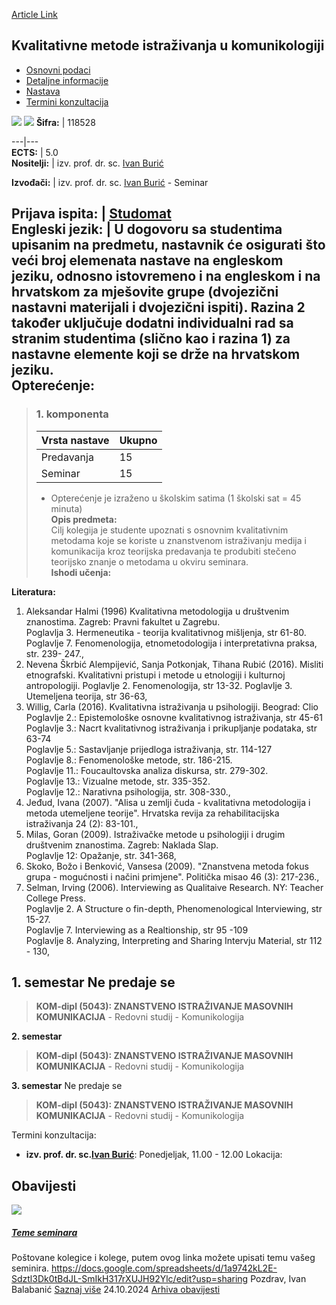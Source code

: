 [Article Link](https://www.fhs.hr/predmet/kmiuk_a)

## Kvalitativne metode istraživanja u komunikologiji
  * [Osnovni podaci](https://www.fhs.hr/predmet/kmiuk_a#v1id-523771_209430_1_0 "Osnovni podaci")
  * [Detaljne informacije](https://www.fhs.hr/predmet/kmiuk_a#v1id-523771_209430_1_1 "Detaljne informacije")
  * [Nastava](https://www.fhs.hr/predmet/kmiuk_a#v1id-523771_209430_1_2 "Nastava")
  * [Termini konzultacija](https://www.fhs.hr/predmet/kmiuk_a#v1id-523771_209430_1_3 "Termini konzultacija")


[![](https://www.fhs.hr/img/flags/gif/hr.gif)](https://www.fhs.hr/predmet/kmiuk_a) [![](https://www.fhs.hr/img/flags/gif/gb.gif)](https://www.fhs.hr/en/course/qrmics_a)
**Šifra:** |  118528  
  
---|---  
**ECTS:** |  5.0   
**Nositelji:** |  izv. prof. dr. sc. [Ivan Burić](https://www.fhs.hr/djelatnik/ivan.buric)   
  
**Izvođači:** |  izv. prof. dr. sc. [Ivan Burić](https://www.fhs.hr/djelatnik/ivan.buric) - Seminar  
  
**Prijava ispita:** |  [Studomat](http://www.isvu.hr/studomat)  
**Engleski jezik:** |  U dogovoru sa studentima upisanim na predmetu, nastavnik će osigurati što veći broj elemenata nastave na engleskom jeziku, odnosno istovremeno i na engleskom i na hrvatskom za mješovite grupe (dvojezični nastavni materijali i dvojezični ispiti). Razina 2 također uključuje dodatni individualni rad sa stranim studentima (slično kao i razina 1) za nastavne elemente koji se drže na hrvatskom jeziku.   
**Opterećenje:**  
---  
> ### 1. komponenta
> | Vrsta nastave | Ukupno  
> ---|---  
> Predavanja | 15  
> Seminar | 15  
> * Opterećenje je izraženo u školskim satima (1 školski sat = 45 minuta)   
**Opis predmeta:**  
> Cilj kolegija je studente upoznati s osnovnim kvalitativnim metodama koje se koriste u znanstvenom istraživanju medija i komunikacija kroz teorijska predavanja te produbiti stečeno teorijsko znanje o metodama u okviru seminara.  
**Ishodi učenja:**  

  
**Literatura:**  
  1. Aleksandar Halmi (1996) Kvalitativna metodologija u društvenim znanostima. Zagreb: Pravni fakultet u Zagrebu.  
Poglavlja 3. Hermeneutika - teorija kvalitativnog mišljenja, str 61-80. Poglavlje 7. Fenomenologija, etnometodologija i interpretativna praksa, str. 239- 247., 
  2. Nevena Škrbić Alempijević, Sanja Potkonjak, Tihana Rubić (2016). Misliti etnografski. Kvalitativni pristupi i metode u etnologiji i kulturnoj antropologiji. Poglavlje 2. Fenomenologija, str 13-32. Poglavlje 3. Utemeljena teorija, str 36-63, 
  3. Willig, Carla (2016). Kvalitativna istraživanja u psihologiji. Beograd: Clio  
Poglavlje 2.: Epistemološke osnovne kvalitativnog istraživanja, str 45-61  
Poglavlje 3.: Nacrt kvalitativnog istraživanja i prikupljanje podataka, str 63-74  
Poglavlje 5.: Sastavljanje prijedloga istraživanja, str. 114-127  
Poglavlje 8.: Fenomenološke metode, str. 186-215.  
Poglavlje 11.: Foucaultovska analiza diskursa, str. 279-302.  
Poglavlje 13.: Vizualne metode, str. 335-352.  
Poglavlje 12.: Narativna psihologija, str. 308-330., 
  4. Jeđud, Ivana (2007). "Alisa u zemlji čuda - kvalitativna metodologija i metoda utemeljene teorije". Hrvatska revija za rehabilitacijska istraživanja 24 (2): 83-101., 
  5. Milas, Goran (2009). Istraživačke metode u psihologiji i drugim društvenim znanostima. Zagreb: Naklada Slap.  
Poglavlje 12: Opažanje, str. 341-368, 
  6. Skoko, Božo i Benković, Vansesa (2009). "Znanstvena metoda fokus grupa - mogućnosti i načini primjene". Politička misao 46 (3): 217-236., 
  7. Selman, Irving (2006). Interviewing as Qualitaive Research. NY: Teacher College Press.  
Poglavlje 2. A Structure o fin-depth, Phenomenological Interviewing, str 15-27.  
Poglavlje 7. Interviewing as a Realtionship, str 95 -109  
Poglavlje 8. Analyzing, Interpreting and Sharing Intervju Material, str 112 - 130, 

  
**1. semestar** Ne predaje se  
---  
> **KOM-dipl (5043): ZNANSTVENO ISTRAŽIVANJE MASOVNIH KOMUNIKACIJA** - Redovni studij - Komunikologija  
>   
  
**2. semestar**  
> **KOM-dipl (5043): ZNANSTVENO ISTRAŽIVANJE MASOVNIH KOMUNIKACIJA** - Redovni studij - Komunikologija  
>   
  
**3. semestar** Ne predaje se  
> **KOM-dipl (5043): ZNANSTVENO ISTRAŽIVANJE MASOVNIH KOMUNIKACIJA** - Redovni studij - Komunikologija  
>   
Termini konzultacija: 
  * **izv. prof. dr. sc.[Ivan Burić](https://www.fhs.hr/djelatnik/ivan.buric)**: 
Ponedjeljak, 11.00 - 12.00
Lokacija: 


## Obavijesti
[ ![](https://www.fhs.hr/_pub/themes_static/hrstud2024/default/img/default_news.jpg) ](https://www.fhs.hr/predmet/kmiuk_a?@=21rn3#news_80850)
#####  [Teme seminara](https://www.fhs.hr/predmet/kmiuk_a?@=21rn3#news_80850)
Poštovane kolegice i kolege, putem ovog linka možete upisati temu vašeg seminira. https://docs.google.com/spreadsheets/d/1a9742kL2E-Sdztl3Dk0tBdJL-SmIkH317rXUJH92Ylc/edit?usp=sharing Pozdrav, Ivan Balabanić 
[Saznaj više](https://www.fhs.hr/predmet/kmiuk_a?@=21rn3#news_80850)
24.10.2024
[Arhiva obavijesti](https://www.fhs.hr/predmet/kmiuk_a?@=20p1d#news_80850 "Arhiva obavijesti")
